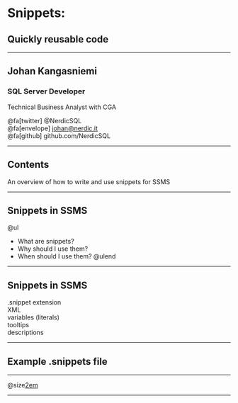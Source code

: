 # Snippets: 
## Quickly reusable code

---

## Johan Kangasniemi

### SQL Server Developer 
Technical Business Analyst with CGA

@fa[twitter] @NerdicSQL <br>
@fa[envelope] johan@nerdic.it <br>
@fa[github] github.com/NerdicSQL

---

## Contents

An overview of how to write and use snippets for SSMS

---

## Snippets in SSMS

@ul
- What are snippets?
- Why should I use them?
- When should I use them?
@ulend

---

## Snippets in SSMS

.snippet extension <br>
XML <br>
variables (literals) <br>
tooltips <br>
descriptions <br>

---

## Example .snippets file

---

@size[2em](DEMO)

---

